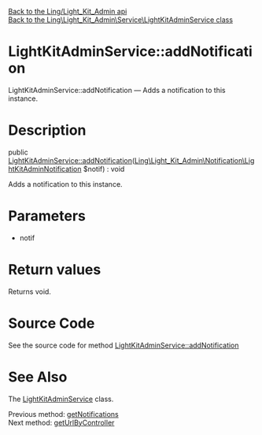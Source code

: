 [Back to the Ling/Light_Kit_Admin api](https://github.com/lingtalfi/Light_Kit_Admin/blob/master/doc/api/Ling/Light_Kit_Admin.md)<br>
[Back to the Ling\Light_Kit_Admin\Service\LightKitAdminService class](https://github.com/lingtalfi/Light_Kit_Admin/blob/master/doc/api/Ling/Light_Kit_Admin/Service/LightKitAdminService.md)


LightKitAdminService::addNotification
================



LightKitAdminService::addNotification — Adds a notification to this instance.




Description
================


public [LightKitAdminService::addNotification](https://github.com/lingtalfi/Light_Kit_Admin/blob/master/doc/api/Ling/Light_Kit_Admin/Service/LightKitAdminService/addNotification.md)([Ling\Light_Kit_Admin\Notification\LightKitAdminNotification](https://github.com/lingtalfi/Light_Kit_Admin/blob/master/doc/api/Ling/Light_Kit_Admin/Notification/LightKitAdminNotification.md) $notif) : void




Adds a notification to this instance.




Parameters
================


- notif

    


Return values
================

Returns void.








Source Code
===========
See the source code for method [LightKitAdminService::addNotification](https://github.com/lingtalfi/Light_Kit_Admin/blob/master/Service/LightKitAdminService.php#L123-L126)


See Also
================

The [LightKitAdminService](https://github.com/lingtalfi/Light_Kit_Admin/blob/master/doc/api/Ling/Light_Kit_Admin/Service/LightKitAdminService.md) class.

Previous method: [getNotifications](https://github.com/lingtalfi/Light_Kit_Admin/blob/master/doc/api/Ling/Light_Kit_Admin/Service/LightKitAdminService/getNotifications.md)<br>Next method: [getUrlByController](https://github.com/lingtalfi/Light_Kit_Admin/blob/master/doc/api/Ling/Light_Kit_Admin/Service/LightKitAdminService/getUrlByController.md)<br>

